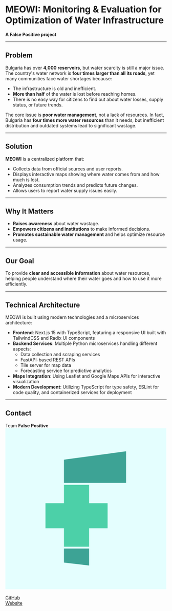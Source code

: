 # MEOWI: Monitoring & Evaluation for Optimization of Water Infrastructure

**A False Positive project**

---

## Problem

Bulgaria has over **4,000 reservoirs**, but water scarcity is still a major issue. The country's water network is **four times larger than all its roads**, yet many communities face water shortages because:

- The infrastructure is old and inefficient.
- **More than half** of the water is lost before reaching homes.
- There is no easy way for citizens to find out about water losses, supply status, or future trends.

The core issue is **poor water management**, not a lack of resources. In fact, Bulgaria has **four times more water resources** than it needs, but inefficient distribution and outdated systems lead to significant wastage.

---

## Solution

**MEOWI** is a centralized platform that:

- Collects data from official sources and user reports.
- Displays interactive maps showing where water comes from and how much is lost.
- Analyzes consumption trends and predicts future changes.
- Allows users to report water supply issues easily.

---

## Why It Matters

- **Raises awareness** about water wastage.
- **Empowers citizens and institutions** to make informed decisions.
- **Promotes sustainable water management** and helps optimize resource usage.

---

## Our Goal

To provide **clear and accessible information** about water resources, helping people understand where their water goes and how to use it more efficiently.

---

## Technical Architecture

MEOWI is built using modern technologies and a microservices architecture:

- **Frontend**: Next.js 15 with TypeScript, featuring a responsive UI built with TailwindCSS and Radix UI components
- **Backend Services**: Multiple Python microservices handling different aspects:
  - Data collection and scraping services
  - FastAPI-based REST APIs
  - Tile server for map data
  - Forecasting service for predictive analytics
- **Maps Integration**: Using Leaflet and Google Maps APIs for interactive visualization
- **Modern Development**: Utilizing TypeScript for type safety, ESLint for code quality, and containerized services for deployment

---

## Contact

Team **False Positive**  
[![False Positive Logo](./assets/false_positive.svg)](https://false-positive.dev)

[GitHub](https://github.com/false-positive)  
[Website](https://false-positive.dev)
